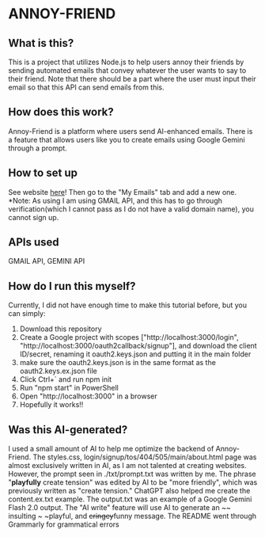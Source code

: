 # ANNOY-FRIEND

## What is this?
This is a project that utilizes Node.js to help users annoy their friends by sending automated emails that convey whatever the user wants to say to their friend. Note that there should be a part where the user must input their email so that this API can send emails from this. 

## How does this work?
Annoy-Friend is a platform where users send AI-enhanced emails. There is a feature that allows users like you to create emails using Google Gemini through a prompt. 

## How to set up
See website [here](https://annoy-friend.onrender.com/)! Then go to the "My Emails" tab and add a new one.
*Note: As using I am using GMAIL API, and this has to go through verification(which I cannot pass as I do not have a valid domain name), you cannot sign up. 

## APIs used
GMAIL API, GEMINI API

## How do I run this myself?
Currently, I did not have enough time to make this tutorial before, but you can simply:
1. Download this repository
2. Create a Google project with scopes ["http://localhost:3000/login", "http://localhost:3000/oauth2callback/signup"], and download the client ID/secret, renaming it oauth2.keys.json and putting it in the main folder
3. make sure the oauth2.keys.json is in the same format as the oauth2.keys.ex.json file
4. Click Ctrl+` and run npm init
5. Run "npm start" in PowerShell
6. Open "http://localhost:3000" in a browser
7. Hopefully it works!!

## Was this AI-generated?
I used a small amount of AI to help me optimize the backend of Annoy-Friend. The styles.css, login/signup/tos/404/505/main/about.html page was almost exclusively written in AI, as I am not talented at creating websites. However, the prompt seen in ./txt/prompt.txt was written by me. The phrase "**playfully** create tension" was edited by AI to be "more friendly", which was previously written as "create tension." ChatGPT also helped me create the content.ex.txt example. The output.txt was an example of a Google Gemini Flash 2.0 output. The "AI write" feature will use AI to generate an ~~ insulting ~ ~playful, and ~~cringey~~funny message. The README went through Grammarly for grammatical errors